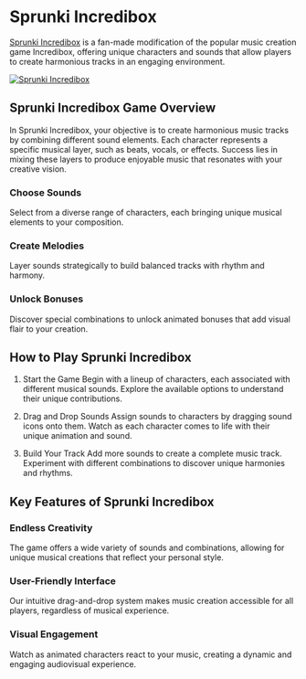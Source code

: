 # Sprunki Incredibox

[Sprunki Incredibox](https://sprunki-incredibox.io/) is a fan-made modification of the popular music creation game Incredibox, offering unique characters and sounds that allow players to create harmonious tracks in an engaging environment.

[![Sprunki Incredibox](https://img.youtube.com/vi/rfJv81vQMrI/0.jpg)](https://www.youtube.com/watch?v=rfJv81vQMrI)

## Sprunki Incredibox Game Overview

In Sprunki Incredibox, your objective is to create harmonious music tracks by combining different sound elements. Each character represents a specific musical layer, such as beats, vocals, or effects. Success lies in mixing these layers to produce enjoyable music that resonates with your creative vision.

### Choose Sounds
Select from a diverse range of characters, each bringing unique musical elements to your composition.

### Create Melodies
Layer sounds strategically to build balanced tracks with rhythm and harmony.

### Unlock Bonuses
Discover special combinations to unlock animated bonuses that add visual flair to your creation.

## How to Play Sprunki Incredibox

1. Start the Game
Begin with a lineup of characters, each associated with different musical sounds. Explore the available options to understand their unique contributions.

2. Drag and Drop Sounds
Assign sounds to characters by dragging sound icons onto them. Watch as each character comes to life with their unique animation and sound.

3. Build Your Track
Add more sounds to create a complete music track. Experiment with different combinations to discover unique harmonies and rhythms.

## Key Features of Sprunki Incredibox

### Endless Creativity
The game offers a wide variety of sounds and combinations, allowing for unique musical creations that reflect your personal style.

### User-Friendly Interface
Our intuitive drag-and-drop system makes music creation accessible for all players, regardless of musical experience.

### Visual Engagement
Watch as animated characters react to your music, creating a dynamic and engaging audiovisual experience.
